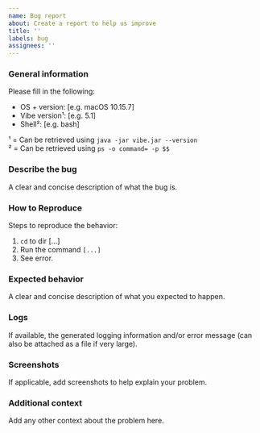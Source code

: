 ```yaml
---
name: Bug report
about: Create a report to help us improve
title: ''
labels: bug
assignees: ''
---
```


### General information
Please fill in the following:
- OS + version: [e.g. macOS 10.15.7]
- Vibe version¹: [e.g. 5.1]
- Shell²: [e.g. bash]

¹ = Can be retrieved using `java -jar vibe.jar --version`  
² = Can be retrieved using `ps -o command= -p $$`

### Describe the bug
A clear and concise description of what the bug is.

### How to Reproduce
Steps to reproduce the behavior:
1. `cd` to dir [...]
2. Run the command `[...]`
3. See error.

### Expected behavior
A clear and concise description of what you expected to happen.

### Logs
If available, the generated logging information and/or error message (can also be attached as a file if very large).

### Screenshots
If applicable, add screenshots to help explain your problem.

### Additional context
Add any other context about the problem here.
